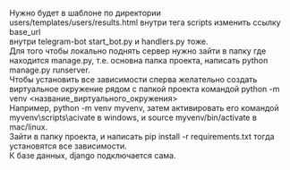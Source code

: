 Нужно будет в шаблоне по директории users/templates/users/results.html внутри тега scripts изменить ссылку base_url <br>
внутри telegram-bot start_bot.py и handlers.py тоже. <br>
Для того чтобы локально поднять сервер нужно зайти в папку где находится manage.py, т.е. основна папка проекта, написать python manage.py runserver. <br>
Чтобы установить все зависимости сперва желательно создать виртуальное окружение рядом с папкой проекта командой python -m venv <название_виртуального_окружения> <br>
Например, python -m venv myvenv, затем активировать его командой myvenv\scripts\acivate в windows, и source myvenv/bin/activate в mac/linux. <br>
Зайти в папку проекта, и написать pip install -r requirements.txt тогда установятся все зависимости. <br>
К базе данных, django подключается сама.
